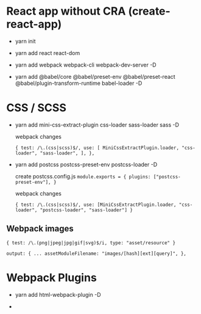 # React app without CRA (create-react-app)

- yarn init

- yarn add react react-dom

- yarn add webpack webpack-cli webpack-dev-server -D

- yarn add @babel/core @babel/preset-env @babel/preset-react @babel/plugin-transform-runtime babel-loader -D

# CSS / SCSS

- yarn add mini-css-extract-plugin css-loader sass-loader sass -D

  webpack changes

  `{ test: /\.(css|scss)$/, use: [ MiniCssExtractPlugin.loader, "css-loader", "sass-loader", ], },`

- yarn add postcss postcss-preset-env postcss-loader -D

  create postcss.config.js
  `module.exports = { plugins: ["postcss-preset-env"], }`

  webpack changes

  `{ test: /\.(css|scss)$/, use: [MiniCssExtractPlugin.loader, "css-loader", "postcss-loader", "sass-loader"] }`

## Webpack images

`{ test: /\.(png|jpeg|jpg|gif|svg)$/i, type: "asset/resource" }`

`output: { ... assetModuleFilename: "images/[hash][ext][query]", },`

# Webpack Plugins

- yarn add html-webpack-plugin -D

-
